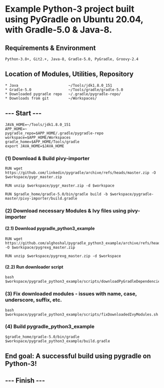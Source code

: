 # Example Python-3 project built using PyGradle on Ubuntu 20.04, with Gradle-5.0 & Java-8.

## Requirements & Environment
	Python-3.8+, Git2.+, Java-8, Gradle-5.0, PyGradle, Groovy-2.4

## Location of Modules, Utilities, Repository

	* Java                    	 ~/Tools/jdk1.8.0_151
	* Gradle-5.0              	 ~/Tools/gradle/gradle-5.0
	* Downloaded pygradle repo	 ~/.gradle/pygradle-repo/
	* Downloads from git       	 ~/Workspaces/

## --- Start ---
	JAVA_HOME=~/Tools/jdk1.8.0_151
	APP_HOME=~
	pygradle_repo=$APP_HOME/.gradle/pygradle-repo
	workspace=$APP_HOME/Workspaces
	gradle_home=$APP_HOME/Tools/gradle
	export JAVA_HOME=$JAVA_HOME
	
### (1) Download & Build pivy-importer
	RUN wget https://github.com/linkedin/pygradle/archive/refs/heads/master.zip -O $workspace/pygr_master.zip
		
	RUN unzip $workspace/pygr_master.zip -d $workspace
		
	RUN $gradle_home/gradle-5.0/bin/gradle build -b $workspace/pygradle-master/pivy-importer/build.gradle

### (2) Download necessary Modules & Ivy files using pivy-importer
#### (2.1) Download pygradle_python3_example
	RUN wget https://github.com/alghoshal/pygradle_python3_example/archive/refs/heads/main.zip -O $workspace/pygrexg_master.zip
	
	RUN unzip $workspace/pygrexg_master.zip -d $workspace

#### (2.2) Run downloader script
	bash $workspace/pygradle_python3_example/scripts/downloadPyGradleDependencies.sh

### (3) Fix downloaded modules - issues with name, case, underscore, suffix, etc.
	bash $workspace/pygradle_python3_example/scripts/fixDownloadedIvyModules.sh

### (4) Build pygradle_python3_example 
	$gradle_home/gradle-5.0/bin/gradle $workspace/pygradle_python3_example/build.gradle

## End goal: A successful build using pygradle on Python-3! 

## --- Finish ---

